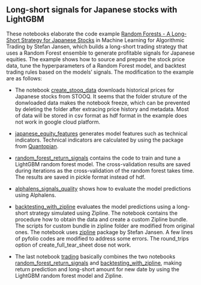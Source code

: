 ## Long-short signals for Japanese stocks with LightGBM

These notebooks elaborate the code example [Random Forests - A Long-Short Strategy for Japanese Stocks](https://github.com/stefan-jansen/machine-learning-for-trading/tree/master/11_decision_trees_random_forests) in Machine Learning for Algorithmic Trading by Stefan Jansen, which builds a long-short trading strategy that uses a Random Forest ensemble to generate profitable signals for Japanese equities. The example shows how to source and prepare the stock price data, tune the hyperparameters of a Random Forest model, and backtest trading rules based on the models’ signals. The modification to the example are as follows:

- The notebook [create_stooq_data](00_create_stooq_data.ipynb) downloads historical prices for Japanese stocks from STOOQ. It seems that the folder struture of the donwloaded data makes the notebook freeze, which can be prevented by deleting the folder after extracing price history and metadata. Most of data will be stored in csv format as hdf format in the example does not work in google cloud platform.

- [japanese_equity_features](01_japanese_equity_features.ipynb) generates model features such as technical indicators. Technical indicators are calculated by using the package from [Quantopian](https://anaconda.org/quantopian/ta-lib).

- [random_forest_return_signals](02_random_forest_return_signals.ipynb) contains the code to train and tune a LightGBM random forest model. The cross-validation results are saved during iterations as the cross-validation of the random forest takes time. The results are saved in pickle format instead of hdf.

- [alphalens_signals_quality](03_alphalens_signals_quality.ipynb) shows how to evaluate the model predictions using Alphalens.

- [backtesting_with_zipline](04_backtesting_with_zipline.ipynb) evaluates the model predictions using a long-short strategy simulated using Zipline. The notebook contains the procedure how to obtain the data and create a custom Zipline bundle. The scripts for custom bundle in zipline folder are modified from original ones. The notebook uses [zipline](https://github.com/stefan-jansen/zipline-reloaded) package by Stefan Jansen. A few lines of pyfolio codes are modified to address some errors. The round_trips option of create_full_tear_sheet dose not work.

- The last notebook [trading](05_trading.ipynb) basically combines the two notebooks [random_forest_return_signals](02_random_forest_return_signals.ipynb) and [backtesting_with_zipline](04_backtesting_with_zipline.ipynb), making return prediction and long-short amount for new date by using the LightGBM random forest model and Zipline.


